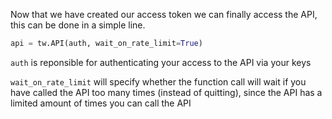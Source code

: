 <!--title={Accessing the API}-->

Now that we have created our access token we can finally access the API, this can be done in a simple line.

``` python
api = tw.API(auth, wait_on_rate_limit=True)
```

`auth` is reponsible for authenticating your access to the API via your keys

`wait_on_rate_limit` will specify whether the function call will wait if you have called the API too many times (instead of quitting), since the API has a limited amount of times you can call the API

